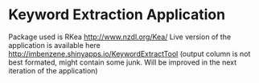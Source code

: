 Keyword Extraction Application
=====================

Package used is RKea <http://www.nzdl.org/Kea/>
Live version of the application is available here http://imbenzene.shinyapps.io/KeywordExtractTool
(output column is not best formated, might contain some junk. Will be improved in the next iteration of the application)
